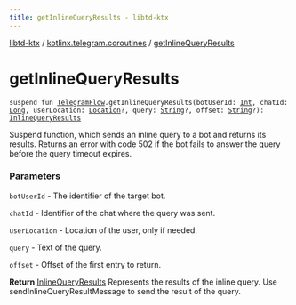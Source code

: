 ```yaml
---
title: getInlineQueryResults - libtd-ktx
---
```


[libtd-ktx](../index.html) / [kotlinx.telegram.coroutines](index.html) / [getInlineQueryResults](./get-inline-query-results.html)

# getInlineQueryResults

`suspend fun `[`TelegramFlow`](../kotlinx.telegram.core/-telegram-flow/index.html)`.getInlineQueryResults(botUserId: `[`Int`](https://kotlinlang.org/api/latest/jvm/stdlib/kotlin/-int/index.html)`, chatId: `[`Long`](https://kotlinlang.org/api/latest/jvm/stdlib/kotlin/-long/index.html)`, userLocation: `[`Location`](https://tdlibx.github.io/td/docs/org/drinkless/td/libcore/telegram/TdApi/Location.html)`?, query: `[`String`](https://kotlinlang.org/api/latest/jvm/stdlib/kotlin/-string/index.html)`?, offset: `[`String`](https://kotlinlang.org/api/latest/jvm/stdlib/kotlin/-string/index.html)`?): `[`InlineQueryResults`](https://tdlibx.github.io/td/docs/org/drinkless/td/libcore/telegram/TdApi/InlineQueryResults.html)

Suspend function, which sends an inline query to a bot and returns its results. Returns an error
with code 502 if the bot fails to answer the query before the query timeout expires.

### Parameters

`botUserId` - The identifier of the target bot.

`chatId` - Identifier of the chat where the query was sent.

`userLocation` - Location of the user, only if needed.

`query` - Text of the query.

`offset` - Offset of the first entry to return.

**Return**
[InlineQueryResults](https://tdlibx.github.io/td/docs/org/drinkless/td/libcore/telegram/TdApi/InlineQueryResults.html) Represents the results of the inline query. Use
sendInlineQueryResultMessage to send the result of the query.

